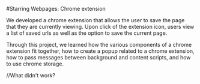 #Starring Webpages: Chrome extension

We developed a chrome extension that allows the user to save the page that they are currently viewing.
Upon click of the extension icon, users view a list of saved urls as well as the option to save the current page.

Through this project, we learned how the various components of a chrome extension fit together, how to create a popup related to a chrome extension, how to pass messages between background and content scripts, and how to use chrome storage.

//What didn't work?
